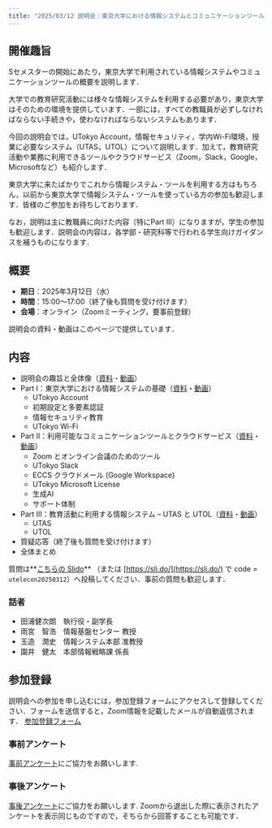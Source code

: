 ```yaml
---
title: "2025/03/12 説明会：東京大学における情報システムとコミュニケーションツール"
---
```


## 開催趣旨
Sセメスターの開始にあたり，東京大学で利用されている情報システムやコミュニケーションツールの概要を説明します．

大学での教育研究活動には様々な情報システムを利用する必要があり，東京大学はそのための環境を提供しています．一部には，すべての教職員が必ずしなければならない手続きや，使わなければならないシステムもあります．

今回の説明会では，UTokyo Account，情報セキュリティ，学内Wi-Fi環境，授業に必要なシステム（UTAS，UTOL）について説明します．加えて，教育研究活動や業務に利用できるツールやクラウドサービス（Zoom，Slack，Google，Microsoftなど）も紹介します．

東京大学に来たばかりでこれから情報システム・ツールを利用する方はもちろん，以前から東京大学で情報システム・ツールを使っている方の参加も歓迎します．皆様のご参加をお待ちしております．

なお，説明は主に教職員に向けた内容（特にPart III）になりますが，学生の参加も歓迎します．説明会の内容は，各学部・研究科等で行われる学生向けガイダンスを補うものになります．

## 概要
- **期日**：2025年3月12日（水）
- **時間**：15:00～17:00（終了後も質問を受け付けます）
- **会場**：オンライン（Zoomミーティング，要事前登録）
<!-- [要事前登録](Microsoft Formsのリンクをここに埋める) -->

説明会の資料・動画はこのページで提供しています．

## 内容
- 説明会の趣旨と全体像（[資料](/events/2025-03-12/slides/00_index_ja.pdf)・[動画](https://youtu.be/2w4f8sWBSLA)）
- Part I：東京大学における情報システムの基礎（[資料](/events/2025-03-12/slides/01_basics_ja.pdf)・[動画](https://youtu.be/bIQ_9HIl1JA)）
  - UTokyo Account
  - 初期設定と多要素認証
  - 情報セキュリティ教育
  - UTokyo Wi-Fi
- Part II：利用可能なコミュニケーションツールとクラウドサービス（[資料](/events/2025-03-12/slides/02_cloud_services_ja.pdf)・[動画](https://youtu.be/hLvy62T3_tM)）
  - Zoom とオンライン会議のためのツール
  - UTokyo Slack
  - ECCS クラウドメール (Google Workspace)
  - UTokyo Microsoft License
  - 生成AI
  - サポート体制
- Part III：教育活動に利用する情報システム – UTAS と UTOL（[資料](/events/2025-03-12/slides/03_systems_for_education_ja.pdf)・[動画](https://youtu.be/r2YTKpJAySY)）
  - UTAS
  - UTOL
- 質疑応答（終了後も質問を受け付けます）
- 全体まとめ

質問は**[こちらの Slido](https://app.sli.do/event/7fF9LrGSUkVowEfYDCVMfp/live/questions)** （または [https://sli.do/](https://sli.do/) で code = `utelecon20250312`）へ投稿してください．事前の質問も歓迎します．

### 話者
- 田浦健次朗　執行役・副学長
- 雨宮　智浩　情報基盤センター 教授
- 玉造　潤史　情報システム本部 准教授
- 園井　健太　本部情報戦略課 係長

## 参加登録
説明会への参加を申し込むには，参加登録フォームにアクセスして登録してください．フォームを送信すると，Zoom情報を記載したメールが自動返信されます．
[参加登録フォーム](https://forms.office.com/r/qEMGe7gvLt)

### 事前アンケート
[事前アンケート](https://forms.office.com/r/mNc4x4W7g1)にご協力をお願いします. 

### 事後アンケート
[事後アンケート]()にご協力をお願いします. Zoomから退出した際に表示されたアンケートを表示同じものですので，そちらから回答することも可能です．
